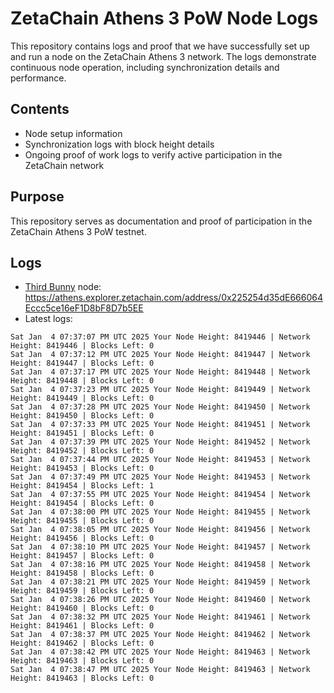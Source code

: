 # ZetaChain Athens 3 PoW Node Logs
This repository contains logs and proof that we have successfully set up and run a node on the ZetaChain Athens 3 network. The logs demonstrate continuous node operation, including synchronization details and performance.

## Contents
- Node setup information
- Synchronization logs with block height details
- Ongoing proof of work logs to verify active participation in the ZetaChain network

## Purpose
This repository serves as documentation and proof of participation in the ZetaChain Athens 3 PoW testnet.

## Logs

- [Third Bunny](https://thirdbunny.xyz/) node: https://athens.explorer.zetachain.com/address/0x225254d35dE666064Eccc5ce16eF1D8bF8D7b5EE
- Latest logs:
```
Sat Jan  4 07:37:07 PM UTC 2025 Your Node Height: 8419446 | Network Height: 8419446 | Blocks Left: 0
Sat Jan  4 07:37:12 PM UTC 2025 Your Node Height: 8419447 | Network Height: 8419447 | Blocks Left: 0
Sat Jan  4 07:37:17 PM UTC 2025 Your Node Height: 8419448 | Network Height: 8419448 | Blocks Left: 0
Sat Jan  4 07:37:23 PM UTC 2025 Your Node Height: 8419449 | Network Height: 8419449 | Blocks Left: 0
Sat Jan  4 07:37:28 PM UTC 2025 Your Node Height: 8419450 | Network Height: 8419450 | Blocks Left: 0
Sat Jan  4 07:37:33 PM UTC 2025 Your Node Height: 8419451 | Network Height: 8419451 | Blocks Left: 0
Sat Jan  4 07:37:39 PM UTC 2025 Your Node Height: 8419452 | Network Height: 8419452 | Blocks Left: 0
Sat Jan  4 07:37:44 PM UTC 2025 Your Node Height: 8419453 | Network Height: 8419453 | Blocks Left: 0
Sat Jan  4 07:37:49 PM UTC 2025 Your Node Height: 8419453 | Network Height: 8419454 | Blocks Left: 1
Sat Jan  4 07:37:55 PM UTC 2025 Your Node Height: 8419454 | Network Height: 8419454 | Blocks Left: 0
Sat Jan  4 07:38:00 PM UTC 2025 Your Node Height: 8419455 | Network Height: 8419455 | Blocks Left: 0
Sat Jan  4 07:38:05 PM UTC 2025 Your Node Height: 8419456 | Network Height: 8419456 | Blocks Left: 0
Sat Jan  4 07:38:10 PM UTC 2025 Your Node Height: 8419457 | Network Height: 8419457 | Blocks Left: 0
Sat Jan  4 07:38:16 PM UTC 2025 Your Node Height: 8419458 | Network Height: 8419458 | Blocks Left: 0
Sat Jan  4 07:38:21 PM UTC 2025 Your Node Height: 8419459 | Network Height: 8419459 | Blocks Left: 0
Sat Jan  4 07:38:26 PM UTC 2025 Your Node Height: 8419460 | Network Height: 8419460 | Blocks Left: 0
Sat Jan  4 07:38:32 PM UTC 2025 Your Node Height: 8419461 | Network Height: 8419461 | Blocks Left: 0
Sat Jan  4 07:38:37 PM UTC 2025 Your Node Height: 8419462 | Network Height: 8419462 | Blocks Left: 0
Sat Jan  4 07:38:42 PM UTC 2025 Your Node Height: 8419463 | Network Height: 8419463 | Blocks Left: 0
Sat Jan  4 07:38:47 PM UTC 2025 Your Node Height: 8419463 | Network Height: 8419463 | Blocks Left: 0
```
